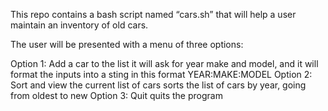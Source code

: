This repo contains a bash script named “cars.sh” that will help a user maintain an inventory of old cars.
 
 The user will be presented with a menu of three options:

Option 1: Add a car to the list
	it will ask for year make and model, and it will format the inputs into a sting in this format
		YEAR:MAKE:MODEL
Option 2: Sort and view the current list of cars
	sorts the list of cars by year, going from oldest to new
Option 3: Quit
	quits the program
